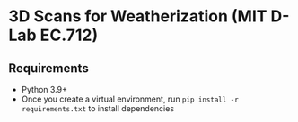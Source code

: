 # 3D Scans for Weatherization (MIT D-Lab EC.712)

## Requirements
* Python 3.9+
* Once you create a virtual environment, run `pip install -r requirements.txt` to install dependencies
